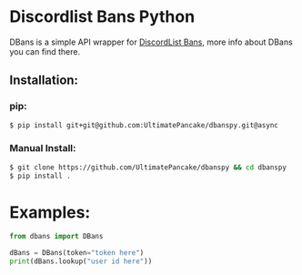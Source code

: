# Discordlist Bans Python

DBans is a simple API wrapper for [DiscordList Bans](https://bans.discordlist.net), more info about DBans you can find there.

## Installation: ##

### pip: ###

```bash
$ pip install git+git@github.com:UltimatePancake/dbanspy.git@async
```

### Manual Install: ###

```bash
$ git clone https://github.com/UltimatePancake/dbanspy && cd dbanspy
$ pip install .
```

# Examples: #

```py
from dbans import DBans

dBans = DBans(token="token here")
print(dBans.lookup("user id here"))
```

